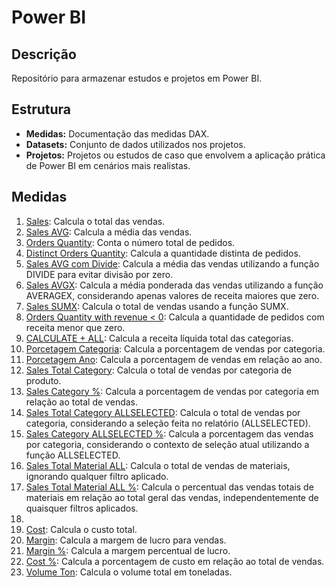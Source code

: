 # Power BI

## Descrição
Repositório para armazenar estudos e projetos em Power BI.

## Estrutura
- **Medidas:** Documentação das medidas DAX.
- **Datasets:** Conjunto de dados utilizados nos projetos.
- **Projetos:** Projetos ou estudos de caso que envolvem a aplicação prática de Power BI em cenários mais realistas.

## Medidas
1. [Sales](Medidas/01%20Sales.md): Calcula o total das vendas.
2. [Sales AVG](Medidas/02%20Sales%20AVG.md): Calcula a média das vendas.
3. [Orders Quantity](Medidas/03%20Orders%20Quantity.md): Conta o número total de pedidos.
4. [Distinct Orders Quantity](Medidas/04%20Distinct%20Orders%20Quantity.md): Calcula a quantidade distinta de pedidos.
5. [Sales AVG com Divide](Medidas/05%20Sales%20AVG%20com%20Divide.md): Calcula a média das vendas utilizando a função DIVIDE para evitar divisão por zero.
6. [Sales AVGX](Medidas/06%20Sales%20AVGX.md): Calcula a média ponderada das vendas utilizando a função AVERAGEX, considerando apenas valores de receita maiores que zero.
7. [Sales SUMX](Medidas/07%20Sales%20SUMX.md): Calcula o total de vendas usando a função SUMX.
8. [Orders Quantity with revenue < 0](Medidas/08%20Orders%20Quantity%20with%20revenue%20<%200.md): Calcula a quantidade de pedidos com receita menor que zero.
9. [CALCULATE + ALL](Medidas/09%20CALCULATE%20%2B%20ALL.md): Calcula a receita líquida total das categorias.
10. [Porcetagem Categoria](Medidas/10%20Porcetagem%20Categoria.md): Calcula a porcentagem de vendas por categoria.
11. [Porcetagem Ano](Medidas/11%20Porcentagem%20Ano.md): Calcula a porcentagem de vendas em relação ao ano.
12. [Sales Total Category](Medidas/12%20Sales%20Total%20Category.md): Calcula o total de vendas por categoria de produto.
13. [Sales Category %](Medidas/13%20Sales%20Category%20%25.md): Calcula a porcentagem de vendas por categoria em relação ao total de vendas.
14. [Sales Total Category ALLSELECTED](Medidas/14%20Sales%20Total%20Category%20ALLSELECTED.md): Calcula o total de vendas por categoria, considerando a seleção feita no relatório (ALLSELECTED).
15. [Sales Category ALLSELECTED %](Medidas/15%20Sales%20Category%20ALLSELECTED%20%25.md): Calcula a porcentagem das vendas por categoria, considerando o contexto de seleção atual utilizando a função ALLSELECTED.
16. [Sales Total Material ALL](Medidas/16%20Sales%20Total%20Material%20ALL.md): Calcula o total de vendas de materiais, ignorando qualquer filtro aplicado.
17. [Sales Total Material ALL %](Medidas/17%20Sales%20Total%20Material%20ALL%20%25.md): Calcula o percentual das vendas totais de materiais em relação ao total geral das vendas, independentemente de quaisquer filtros aplicados.
18. 
19. [Cost](Medidas/02%20Cost.md): Calcula o custo total.
20. [Margin](Medidas/03%20Margin.md): Calcula a margem de lucro para vendas.
21. [Margin %](Medidas/04%20Margin%20%25.md): Calcula a margem percentual de lucro.
22. [Cost %](Medidas/05%20Cost%20%25.md): Calcula a porcentagem de custo em relação ao total de vendas.
23. [Volume Ton](Medidas/06%20Volume%20Ton.md): Calcula o volume total em toneladas.
